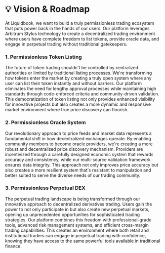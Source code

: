 # 💡 Vision & Roadmap

At Liquidbook, we want to build a truly permissionless trading ecosystem that puts power back in the hands of our users. Our platform leverages Arbitrum Stylus technology to create a decentralized trading environment where users have complete freedom to list tokens, provide oracle data, and engage in perpetual trading without traditional gatekeepers.

### 1. Permissionless Token Listing

The future of token trading shouldn't be controlled by centralized authorities or limited by traditional listing processes. We're transforming how tokens enter the market by creating a truly open system where any user can list their token instantly and without barriers. Our platform eliminates the need for lengthy approval processes while maintaining high standards through code-enforced criteria and community-driven validation. This democratization of token listing not only provides enhanced visibility for innovative projects but also creates a more dynamic and responsive market environment where true price discovery can flourish.

### 2. Permissionless Oracle System

Our revolutionary approach to price feeds and market data represents a fundamental shift in how decentralized exchanges operate. By enabling community members to become oracle providers, we're creating a more robust and decentralized price discovery mechanism. Providers are incentivized through a carefully designed economic system that rewards accuracy and consistency, while our multi-source validation framework ensures data integrity. This approach not only improves price accuracy but also creates a more resilient system that's resistant to manipulation and better suited to serve the diverse needs of our trading community.

### 3. Permissionless Perpetual DEX

The perpetual trading landscape is being transformed through our innovative approach to decentralized derivatives trading. Users gain the power to not only participate in but also create new perpetual markets, opening up unprecedented opportunities for sophisticated trading strategies. Our platform combines this freedom with professional-grade tools, advanced risk management systems, and efficient cross-margin trading capabilities. This creates an environment where both retail and institutional traders can engage in perpetual trading with confidence, knowing they have access to the same powerful tools available in traditional finance.
